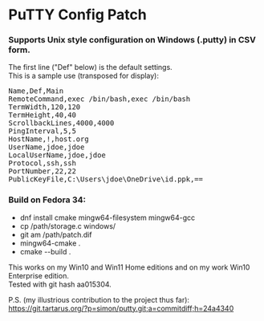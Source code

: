 PuTTY Config Patch
==================

### Supports Unix style configuration on Windows (.putty) in CSV form.
The first line ("Def" below) is the default settings.<br>
This is a sample use (transposed for display):

<pre>
Name,Def,Main
RemoteCommand,exec /bin/bash,exec /bin/bash
TermWidth,120,120
TermHeight,40,40
ScrollbackLines,4000,4000
PingInterval,5,5
HostName,!,host.org
UserName,jdoe,jdoe
LocalUserName,jdoe,jdoe
Protocol,ssh,ssh
PortNumber,22,22
PublicKeyFile,C:\Users\jdoe\OneDrive\id.ppk,==
</pre>

### Build on Fedora 34:

* dnf install cmake mingw64-filesystem mingw64-gcc
* cp /path/storage.c windows/
* git am /path/patch.dif
* mingw64-cmake .
* cmake --build .

This works on my Win10 and Win11 Home editions
and on my work Win10 Enterprise edition.<br>
Tested with git hash aa015304.

P.S. (my illustrious contribution to the project thus far):<br>
https://git.tartarus.org/?p=simon/putty.git;a=commitdiff;h=24a4340
